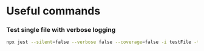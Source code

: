 # Useful commands

### Test single file with verbose logging
```sh
npx jest --silent=false --verbose false --coverage=false -i testFile -t "test"
```
